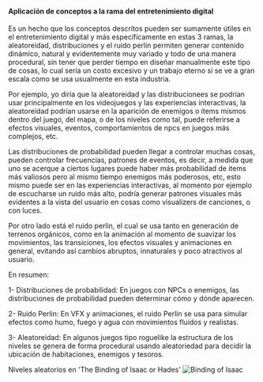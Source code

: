 #### Aplicación de conceptos a la rama del entretenimiento digital

Es un hecho que los conceptos descritos pueden ser sumamente útiles en el entretenimiento digital y más específicamente en estas 3 ramas, la aleatoreidad, distribuciones y el ruido perlin permiten generar 
contenido dinámico, natural y evidentemente muy variado y todo de una manera procedural, sin tener que perder tiempo en diseñar manualmente este tipo de cosas, lo cual sería un costo excesivo y un trabajo eterno si se ve
a gran escala como se usa usualmente en esta industria.

Por ejemplo, yo diría que la aleatoreidad y las distribucionees se podrían usar principalmente en los videojuegos y las experiencias interactivas, la aleatoreidad podrían usarse en la aparición de enemigos o ítems mismos
dentro del juego, del mapa, o de los niveles como tal, puede referirse a efectos visuales, eventos, comportamientos de npcs en juegos más complejos, etc.

Las distribuciones de probabilidad pueden llegar a controlar muchas cosas, pueden controlar frecuencias, patrones de eventos, es decir, a medida que uno se acerque a ciertos lugares puede haber más probabilidad de items
más valiosos pero al mismo tiempo enemigos más poderosos, etc, esto mismo puede ser en las experiencias interactivas, al momento por ejemplo de escucharse un ruido más alto, podría generar patrones visuales más 
evidentes a la vista del usuario en cosas como visualizers de canciones, o con luces.

Por otro lado está el ruido perlin, el cual se usa tanto en generación de terrenos orgánicos, como en la animación al momento de suavizar los movimientos, las transiciones, los efectos visuales y animaciones en general,
evitando así cambios abruptos, innaturales y poco atractivos al usuario.

En resumen:

1- Distribuciones de probabilidad: En juegos con NPCs o enemigos, las distribuciones de probabilidad pueden determinar cómo y dónde aparecen.

2- Ruido Perlin: En VFX y animaciones, el ruido Perlin se usa para simular efectos como humo, fuego y agua con movimientos fluidos y realistas.

3- Aleatoreidad: En algunos juegos tipo roguelike la estructura de los niveles se genera de forma procedural usando aleatoriedad para decidir la ubicación de habitaciones, enemigos y tesoros.

Niveles aleatorios en 'The Binding of Isaac or Hades'
![Binding of Isaac](https://github.com/user-attachments/assets/2110abf8-2d10-45d8-b161-3f822aa2789b)
